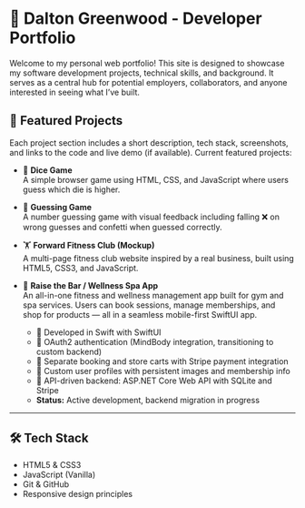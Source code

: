 # 💼 Dalton Greenwood - Developer Portfolio

Welcome to my personal web portfolio! This site is designed to showcase my software development projects, technical skills, and background. It serves as a central hub for potential employers, collaborators, and anyone interested in seeing what I’ve built.

## 📸 Featured Projects

Each project section includes a short description, tech stack, screenshots, and links to the code and live demo (if available). Current featured projects:

- 🎲 **Dice Game**  
  A simple browser game using HTML, CSS, and JavaScript where users guess which die is higher.

- 🔢 **Guessing Game**  
  A number guessing game with visual feedback including falling ❌ on wrong guesses and confetti when guessed correctly.

- 🏋️ **Forward Fitness Club (Mockup)**  
  A multi-page fitness club website inspired by a real business, built using HTML5, CSS3, and JavaScript.

- 💪 **Raise the Bar / Wellness Spa App**  
  An all-in-one fitness and wellness management app built for gym and spa services. Users can book sessions, manage memberships, and shop for products — all in a seamless mobile-first SwiftUI app.

  - 📱 Developed in Swift with SwiftUI  
  - 🔐 OAuth2 authentication (MindBody integration, transitioning to custom backend)  
  - 🛒 Separate booking and store carts with Stripe payment integration  
  - 📸 Custom user profiles with persistent images and membership info  
  - 🔌 API-driven backend: ASP.NET Core Web API with SQLite and Stripe  
  - **Status:** Active development, backend migration in progress

---

## 🛠️ Tech Stack

- HTML5 & CSS3  
- JavaScript (Vanilla)  
- Git & GitHub    
- Responsive design principles
